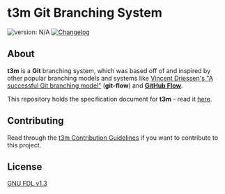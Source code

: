 # t3m Git Branching System #

[version_shield]: https://img.shields.io/badge/version-N%2FA-blue.svg
![version: N/A][version_shield]
[![Changelog](https://img.shields.io/badge/-Changelog-blue.svg)](CHANGELOG.md "Changelog")

## About ##

**t3m** is a **Git** branching system, which was based off of and inspired by other popular branching models and systems
like [Vincent Driessen's "A successful Git branching model"] (**git-flow**) and **[GitHub Flow]**.

This repository holds the specification document for **t3m** - read it [here](docs/index.md).

[Vincent Driessen's "A successful Git branching model"]: https://nvie.com/posts/a-successful-git-branching-model "A successful Git branching model &raquo; nvie.com"
[GitHub Flow]: https://guides.github.com/introduction/flow/ "Understanding the GitHub flow &middot; GitHub Guides"

## Contributing ##

Read through the [t3m Contribution Guidelines](CONTRIBUTING.md) if you want to
contribute to this project.

## License ##

[GNU FDL v1.3](licenses/GNU-FDL-v1.3.txt)
